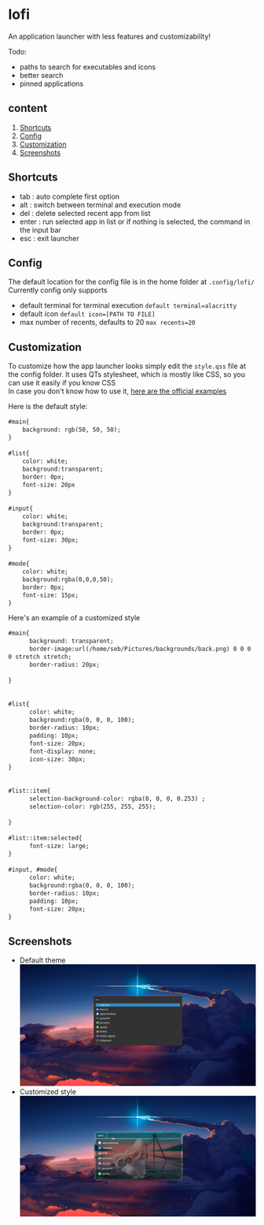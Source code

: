# lofi
An application launcher with less features and customizability!

Todo:  
- paths to search for executables and icons
- better search
- pinned applications

## content
1. [Shortcuts](#Shortcuts)
2. [Config](#Config)
3. [Customization](#Customization)
4. [Screenshots](#Screenshots)

## Shortcuts
- tab : auto complete first option  
- alt : switch between terminal and execution mode  
- del : delete selected recent app from list  
- enter : run selected app in list or if nothing is selected, the command in the input bar
- esc : exit launcher  

## Config

The default location for the config file is in the home folder at `.config/lofi/`
Currently config only supports

- default terminal for terminal execution
	`default terminal=alacritty`
- default icon
	`default icon=[PATH TO FILE]`
- max number of recents, defaults to 20
	`max recents=20`

## Customization
To customize how the app launcher looks simply  edit the `style.qss` file at the config folder.
It uses QTs stylesheet, which is mostly like CSS, so you can use it easily if you know CSS  
In case you don't know how to use it, [here are the official examples](https://doc.qt.io/qt-5/stylesheet-syntax.html)

Here is the default style:

	#main{
		background: rgb(50, 50, 50);
	}

	#list{
		color: white;
		background:transparent;
		border: 0px;
		font-size: 20px
	}

	#input{
		color: white;
		background:transparent;
		border: 0px;
		font-size: 30px;
	}

	#mode{
		color: white;
		background:rgba(0,0,0,50);
		border: 0px;
		font-size: 15px;
	}

Here's an example of a customized style  

    #main{
          background: transparent;
          border-image:url(/home/seb/Pictures/backgrounds/back.png) 0 0 0 0 stretch stretch;
          border-radius: 20px;
          
    }     
    
    
    #list{      
          color: white;
          background:rgba(0, 0, 0, 100);
          border-radius: 10px;
          padding: 10px;
          font-size: 20px;
          font-display: none;
          icon-size: 30px;
    }
    
    
    #list::item{
          selection-background-color: rgba(0, 0, 0, 0.253) ;  
          selection-color: rgb(255, 255, 255);
              
    }
    
    #list::item:selected{
          font-size: large;
    }
    
    #input, #mode{
          color: white;
          background:rgba(0, 0, 0, 100);
          border-radius: 10px;
          padding: 10px;
          font-size: 20px;
    }

## Screenshots
- Default theme  
![screenshot](https://raw.githubusercontent.com/GreenTeaSeb/lofi/senpai/screenshots/defaultstyle.png)  
- Customized style  
![screenshot](https://raw.githubusercontent.com/GreenTeaSeb/lofi/senpai/screenshots/customstyle.png)